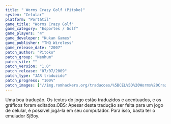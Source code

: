 ```yaml
---
title: " Worms Crazy Golf (Pitoko)"
system: "Celular"
platform: "Portátil"
game_title: "Worms Crazy Golf"
game_category: "Esportes / Golf"
game_players: "4"
game_developer: "Kukan Games"
game_publisher: "THQ Wireless"
game_release_date: "2007"
patch_author: "Pitoko"
patch_group: "Nenhum"
patch_site: ""
patch_version: "1.0"
patch_release: "07/07/2009"
patch_type: "JAR traduzido"
patch_progress: "100%"
patch_images: ["//img.romhackers.org/traducoes/%5BCEL%5D%20Worms%20Crazy%20Golf%20-%20Pitoko%20-%201.png","//img.romhackers.org/traducoes/%5BCEL%5D%20Worms%20Crazy%20Golf%20-%20Pitoko%20-%202.png","//img.romhackers.org/traducoes/%5BCEL%5D%20Worms%20Crazy%20Golf%20-%20Pitoko%20-%203.png"]
---
```

Uma boa tradução. Os textos do jogo estão traduzidos e acentuados, e os gráficos foram editados.OBS: Apesar desta tradução ser feita para um jogo de celular, é possível jogá-la em seu computador. Para isso, basta ter o emulador SjBoy.